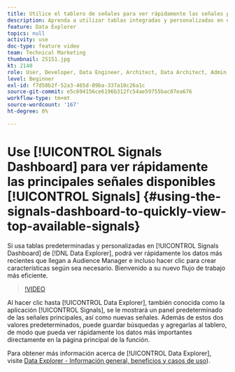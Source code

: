 ```yaml
---
title: Utilice el tablero de señales para ver rápidamente las señales principales disponibles
description: Aprenda a utilizar tablas integradas y personalizadas en el panel de señales en Data Explorer. Puede ver rápidamente los datos más recientes que llegan a Audience Manager e incluso hacer clic para crear características según sea necesario. Bienvenido a su nuevo flujo de trabajo más eficiente.
feature: Data Explorer
topics: null
activity: use
doc-type: feature video
team: Technical Marketing
thumbnail: 25151.jpg
kt: 2140
role: User, Developer, Data Engineer, Architect, Data Architect, Admin, Leader
level: Beginner
exl-id: f7d50b2f-52a3-465d-89ba-337a10c26a1c
source-git-commit: e5c694156ce6196b312fc54ae59755bac07ea676
workflow-type: tm+mt
source-wordcount: '167'
ht-degree: 0%

---
```


# Use [!UICONTROL Signals Dashboard] para ver rápidamente las principales señales disponibles [!UICONTROL Signals] {#using-the-signals-dashboard-to-quickly-view-top-available-signals}

Si usa tablas predeterminadas y personalizadas en [!UICONTROL Signals Dashboard] de [!DNL Data Explorer], podrá ver rápidamente los datos más recientes que llegan a Audience Manager e incluso hacer clic para crear características según sea necesario. Bienvenido a su nuevo flujo de trabajo más eficiente.

>[!VIDEO](https://video.tv.adobe.com/v/327524/?quality=12&captions=spa)

Al hacer clic hasta [!UICONTROL Data Explorer], también conocida como la aplicación [!UICONTROL Signals], se le mostrará un panel predeterminado de las señales principales, así como nuevas señales. Además de estos dos valores predeterminados, puede guardar búsquedas y agregarlas al tablero, de modo que pueda ver rápidamente los datos más importantes directamente en la página principal de la función.

Para obtener más información acerca de [!UICONTROL Data Explorer], visite [Data Explorer - Información general, beneficios y casos de uso](https://experienceleague.adobe.com/docs/audience-manager/user-guide/features/data-explorer/data-explorer-overview.html?lang=es)).
